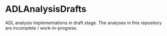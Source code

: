 # ADLAnalysisDrafts
ADL analysis implementations in draft stage.  The analyses in this repository are incomplete / work-in-progress.
